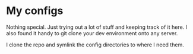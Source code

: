 # My configs

Nothing special. Just trying out a lot of stuff and keeping track of it here. I also found it handy to git clone your dev environment onto any server.

I clone the repo and symlink the config directories to where I need them.
